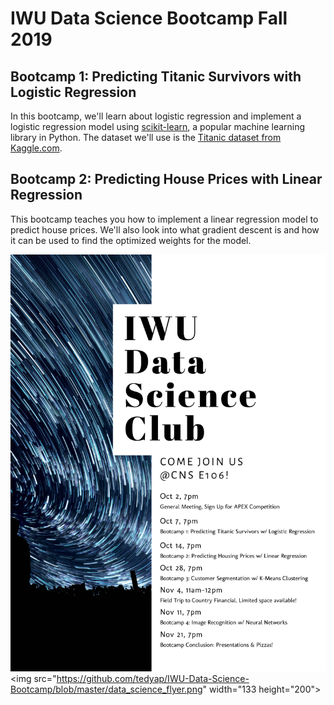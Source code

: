 # IWU Data Science Bootcamp Fall 2019
## Bootcamp 1: Predicting Titanic Survivors with Logistic Regression
In this bootcamp, we'll learn about logistic regression and implement a logistic regression model using [scikit-learn](https://scikit-learn.org/stable/), a popular machine learning library in Python. The dataset we'll use is the [Titanic dataset from Kaggle.com](https://www.kaggle.com/c/titanic).

## Bootcamp 2: Predicting House Prices with Linear Regression
This bootcamp teaches you how to implement a linear regression model to predict house prices. We'll also look into what gradient descent is and how it can be used to find the optimized weights for the model.

![flyer](https://github.com/tedyap/IWU-Data-Science-Bootcamp/blob/master/data_science_flyer.png)
<img src="https://github.com/tedyap/IWU-Data-Science-Bootcamp/blob/master/data_science_flyer.png" width="133 height="200">
